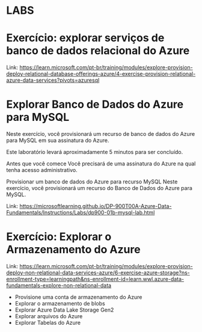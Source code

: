 # LABS 

# Exercício: explorar serviços de banco de dados relacional do Azure

Link: https://learn.microsoft.com/pt-br/training/modules/explore-provision-deploy-relational-database-offerings-azure/4-exercise-provision-relational-azure-data-services?pivots=azuresql

# Explorar Banco de Dados do Azure para MySQL
Neste exercício, você provisionará um recurso de banco de dados do Azure para MySQL em sua assinatura do Azure.

Este laboratório levará aproximadamente 5 minutos para ser concluído.

Antes que você comece
Você precisará de uma assinatura do Azure na qual tenha acesso administrativo.

Provisionar um banco de dados do Azure para recurso MySQL
Neste exercício, você provisionará um recurso do Banco de Dados do Azure para MySQL.

Link: https://microsoftlearning.github.io/DP-900T00A-Azure-Data-Fundamentals/Instructions/Labs/dp900-01b-mysql-lab.html

# Exercício: Explorar o Armazenamento do Azure

Link: https://learn.microsoft.com/pt-br/training/modules/explore-provision-deploy-non-relational-data-services-azure/6-exercise-azure-storage?ns-enrollment-type=learningpath&ns-enrollment-id=learn.wwl.azure-data-fundamentals-explore-non-relational-data

- Provisione uma conta de armazenamento do Azure
- Explorar o armazenamento de blobs
- Explorar Azure Data Lake Storage Gen2
- Explorar arquivos do Azure
- Explorar Tabelas do Azure

